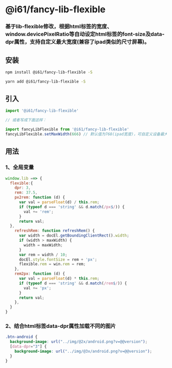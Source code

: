 # @i61/fancy-lib-flexible
### 基于lib-flexible修改，根据html标签的宽度、window.devicePixelRatio等自动设定html标签的font-size及data-dpr属性，支持自定义最大宽度(兼容了ipad类似的尺寸屏幕)。


## 安装
```bash
npm install @i61/fancy-lib-flexible -S
```

```bash
yarn add @i61/fancy-lib-flexible -S
```
## 引入

```js
import '@i61/fancy-lib-flexible'

// 或者写成下面这样：

import fancyLibFlexible from '@i61/fancy-lib-flexible'
fancyLibFlexible.setMaxWidth(666) // 默认值为768(ipad宽度)，可自定义设备最大宽度，无特殊需要时可不写。
```

## 用法
### 1、全局变量
```js
window.lib ==> {
  flexible:{
    dpr: 3,
    rem: 37.5,
    px2rem: function (d) {
      var val = parseFloat(d) / this.rem;
      if (typeof d === 'string' && d.match(/px$/)) {
        val += 'rem';
      }
      return val;
  },
    refreshRem: function refreshRem() {
      var width = docEl.getBoundingClientRect().width;
      if (width > maxWidth) {
        width = maxWidth;
      }
      var rem = width / 10;
      docEl.style.fontSize = rem + 'px';
      flexible.rem = win.rem = rem;
    },
    rem2px: function (d) {
      var val = parseFloat(d) * this.rem;
      if (typeof d === 'string' && d.match(/rem$/)) {
        val += 'px';
      }
      return val;
    },
  }
}
```

### 2、结合html标签data-dpr属性加载不同的图片
```css
.btn-android {
  background-image: url("../img/@2x/android.png?v=@@version");
  [data-dpr="3"] {
    background-image: url("../img/@3x/android.png?v=@@version");
  }
}
```